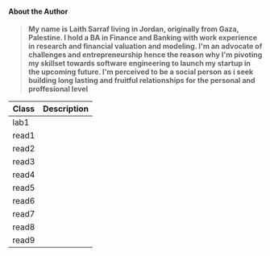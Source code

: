 #### About the Author
> **My name is Laith Sarraf living in Jordan, originally from Gaza, Palestine. I hold a BA in Finance and Banking with work experience in research and financial valuation and modeling. I'm an advocate of challenges and entrepreneurship hence the reason why I'm pivoting my skillset towards software engineering to launch my startup in the upcoming future. I'm perceived to be a social person as i seek building long lasting and fruitful relationships for the personal and proffesional level**


| Class  | Description |
| ----------- | ----------- |
| lab1 | [](https://laithsarraf.github.io/reading-notes/lab1) |
| read1 | [](201/read1.md) |
| read2 | [](201/read2.md) |
| read3 |  [](201/read3.md) |
| read4 | [](201/read4.md)| 
| read5 | [](201/read5.md)| 
|read6 | [](          )
|read7 | [](          )
|read8 | [](          )
|read9 | [](          )